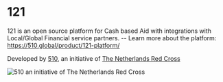 # 121

121 is an open source platform for Cash based Aid with integrations with Local/Global Financial service partners. -- Learn more about the platform: <https://510.global/product/121-platform/>

Developed by [510](https://510.global), an initiative of [The Netherlands Red Cross](https://www.redcross.nl/)

![510 an initiative of The Netherlands Red Cross](https://510.global/wp-content/uploads/2024/10/cropped-Logo-510-600x142.jpg)
